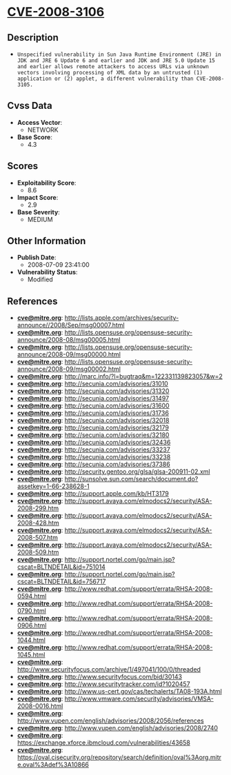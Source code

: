 
# [CVE-2008-3106](https://cve.mitre.org/cgi-bin/cvename.cgi?name=CVE-2008-3106)

## Description

- `Unspecified vulnerability in Sun Java Runtime Environment (JRE) in JDK and JRE 6 Update 6 and earlier and JDK and JRE 5.0 Update 15 and earlier allows remote attackers to access URLs via unknown vectors involving processing of XML data by an untrusted (1) application or (2) applet, a different vulnerability than CVE-2008-3105.`

## Cvss Data

- **Access Vector**:
  - NETWORK
- **Base Score**:
  - 4.3

## Scores

- **Exploitability Score**:
  - 8.6
- **Impact Score**:
  - 2.9
- **Base Severity**:
  - MEDIUM

## Other Information

- **Publish Date**:
  - 2008-07-09 23:41:00
- **Vulnerability Status**:
  - Modified

## References

- **cve@mitre.org**: http://lists.apple.com/archives/security-announce//2008/Sep/msg00007.html
- **cve@mitre.org**: http://lists.opensuse.org/opensuse-security-announce/2008-08/msg00005.html
- **cve@mitre.org**: http://lists.opensuse.org/opensuse-security-announce/2008-09/msg00000.html
- **cve@mitre.org**: http://lists.opensuse.org/opensuse-security-announce/2008-09/msg00002.html
- **cve@mitre.org**: http://marc.info/?l=bugtraq&m=122331139823057&w=2
- **cve@mitre.org**: http://secunia.com/advisories/31010
- **cve@mitre.org**: http://secunia.com/advisories/31320
- **cve@mitre.org**: http://secunia.com/advisories/31497
- **cve@mitre.org**: http://secunia.com/advisories/31600
- **cve@mitre.org**: http://secunia.com/advisories/31736
- **cve@mitre.org**: http://secunia.com/advisories/32018
- **cve@mitre.org**: http://secunia.com/advisories/32179
- **cve@mitre.org**: http://secunia.com/advisories/32180
- **cve@mitre.org**: http://secunia.com/advisories/32436
- **cve@mitre.org**: http://secunia.com/advisories/33237
- **cve@mitre.org**: http://secunia.com/advisories/33238
- **cve@mitre.org**: http://secunia.com/advisories/37386
- **cve@mitre.org**: http://security.gentoo.org/glsa/glsa-200911-02.xml
- **cve@mitre.org**: http://sunsolve.sun.com/search/document.do?assetkey=1-66-238628-1
- **cve@mitre.org**: http://support.apple.com/kb/HT3179
- **cve@mitre.org**: http://support.avaya.com/elmodocs2/security/ASA-2008-299.htm
- **cve@mitre.org**: http://support.avaya.com/elmodocs2/security/ASA-2008-428.htm
- **cve@mitre.org**: http://support.avaya.com/elmodocs2/security/ASA-2008-507.htm
- **cve@mitre.org**: http://support.avaya.com/elmodocs2/security/ASA-2008-509.htm
- **cve@mitre.org**: http://support.nortel.com/go/main.jsp?cscat=BLTNDETAIL&id=751014
- **cve@mitre.org**: http://support.nortel.com/go/main.jsp?cscat=BLTNDETAIL&id=756717
- **cve@mitre.org**: http://www.redhat.com/support/errata/RHSA-2008-0594.html
- **cve@mitre.org**: http://www.redhat.com/support/errata/RHSA-2008-0790.html
- **cve@mitre.org**: http://www.redhat.com/support/errata/RHSA-2008-0906.html
- **cve@mitre.org**: http://www.redhat.com/support/errata/RHSA-2008-1044.html
- **cve@mitre.org**: http://www.redhat.com/support/errata/RHSA-2008-1045.html
- **cve@mitre.org**: http://www.securityfocus.com/archive/1/497041/100/0/threaded
- **cve@mitre.org**: http://www.securityfocus.com/bid/30143
- **cve@mitre.org**: http://www.securitytracker.com/id?1020457
- **cve@mitre.org**: http://www.us-cert.gov/cas/techalerts/TA08-193A.html
- **cve@mitre.org**: http://www.vmware.com/security/advisories/VMSA-2008-0016.html
- **cve@mitre.org**: http://www.vupen.com/english/advisories/2008/2056/references
- **cve@mitre.org**: http://www.vupen.com/english/advisories/2008/2740
- **cve@mitre.org**: https://exchange.xforce.ibmcloud.com/vulnerabilities/43658
- **cve@mitre.org**: https://oval.cisecurity.org/repository/search/definition/oval%3Aorg.mitre.oval%3Adef%3A10866
